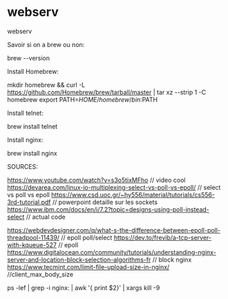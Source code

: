 # webserv
webserv

Savoir si on a brew ou non:

brew --version

Install Homebrew:

mkdir homebrew && curl -L https://github.com/Homebrew/brew/tarball/master | tar xz --strip 1 -C homebrew
export PATH=$HOME/homebrew/bin:$PATH

Install telnet:

brew install telnet

Install nginx:

brew install nginx

SOURCES:

https://www.youtube.com/watch?v=s3o5tixMFho	// video cool
https://devarea.com/linux-io-multiplexing-select-vs-poll-vs-epoll/ // select vs poll vs epoll
https://www.csd.uoc.gr/~hy556/material/tutorials/cs556-3rd-tutorial.pdf // powerpoint detaille sur les sockets
https://www.ibm.com/docs/en/i/7.2?topic=designs-using-poll-instead-select // actual code

https://webdevdesigner.com/q/what-s-the-difference-between-epoll-poll-threadpool-11439/ // epoll poll/select
https://dev.to/frevib/a-tcp-server-with-kqueue-527 // epoll
https://www.digitalocean.com/community/tutorials/understanding-nginx-server-and-location-block-selection-algorithms-fr	// block nginx
https://www.tecmint.com/limit-file-upload-size-in-nginx/	//client_max_body_size

ps -lef | grep -i nginx: | awk '{ print $2}' | xargs kill -9
